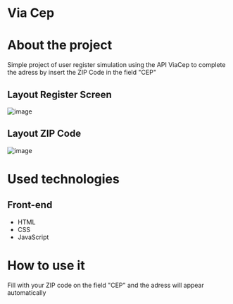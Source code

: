 # Via Cep 

# About the project
Simple project of user register simulation using the API ViaCep to complete the adress by insert the ZIP Code in the field "CEP"

## Layout Register Screen
![image](https://github.com/anaeliza12/VIACEP/assets/108037430/23c70ca6-1b52-4086-b8f5-dd7bd9aa3e9c)


## Layout ZIP Code
![image](https://github.com/anaeliza12/VIACEP/assets/108037430/1d2c4483-1e75-4f42-a5b4-4a15d0e3f77d)

# Used technologies

## Front-end
- HTML
- CSS
- JavaScript

# How to use it
Fill with your ZIP code on the field "CEP" and the adress will appear automatically

